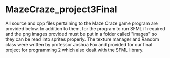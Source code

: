 # MazeCraze_project3Final
All source and cpp files pertaining to the Maze Craze game program are provided below. 
In addition to them, for the program to run SFML if required and the png images provided must be put in a folder called "images" so they can be read into sprites properly. 
The texture manager and Random class were written by professor Joshua Fox and provided for our final project for programming 2 which also dealt with the SFML library.
